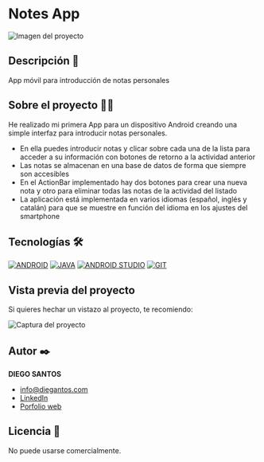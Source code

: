 # Notes App
![Imagen del proyecto](https://user-images.githubusercontent.com/118907489/222960114-ad9f35b4-c8cb-46c2-81a6-8be1d484de9b.jpg)

## Descripción 📑
App móvil para introducción de notas personales

## Sobre el proyecto 🙇🏻 
He realizado mi primera App para un dispositivo Android creando una simple interfaz para introducir notas personales.
* En ella puedes introducir notas y clicar sobre cada una de la lista para acceder a su información con botones de retorno a la actividad anterior
* Las notas se almacenan en una base de datos de forma que siempre son accesibles
* En el ActionBar implementado hay dos botones para crear una nueva nota y otro para eliminar todas las notas de la actividad del listado
* La aplicación está implementada en varios idiomas (español, inglés y catalán) para que se muestre en función del idioma en los ajustes del smartphone

## Tecnologías 🛠
<!-- Iconos sacados de: https://github.com/hendrasob/badges/blob/master/README.md y https://github.com/alexandresanlim/Badges4-README.md-Profile -->
[![ANDROID](https://img.shields.io/badge/Android-3DDC84?style=for-the-badge&logo=android&logoColor=white)](https://es.wikipedia.org/wiki/android)
[![JAVA](https://img.shields.io/badge/Java-ED8B00?style=for-the-badge&logo=java&logoColor=white)](https://es.wikipedia.org/wiki/java)
[![ANDROID STUDIO](https://img.shields.io/badge/Android_Studio-3DDC84?style=for-the-badge&logo=android-studio&logoColor=white)](https://es.wikipedia.org/wiki/android-studio)
[![GIT](https://img.shields.io/badge/GIT-E44C30?style=for-the-badge&logo=git&logoColor=white)](https://es.wikipedia.org/wiki/git)

## Vista previa del proyecto
Si quieres hechar un vistazo al proyecto, te recomiendo:

![Captura del proyecto](https://user-images.githubusercontent.com/118907489/222960116-bad3e4bd-2f5e-470b-9f87-22f360039532.jpg)

## Autor ✒️
**DIEGO SANTOS**

* [info@diegantos.com](mailto:info@diegantos.com?subject=Hello!)
* [LinkedIn](https://www.linkedin.com/in/diegantos/)
* [Porfolio web](https://diegantos.com)
  
## Licencia 📄
No puede usarse comercialmente.

